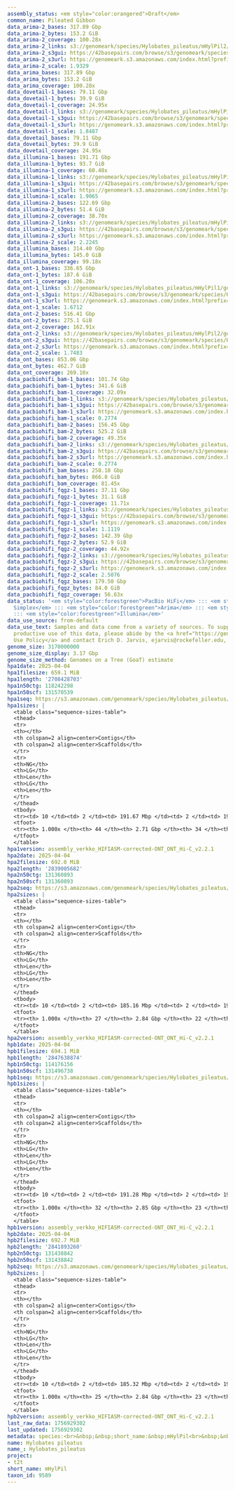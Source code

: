 ```yaml
---
assembly_status: <em style="color:orangered">Draft</em>
common_name: Pileated Gibbon
data_arima-2_bases: 317.89 Gbp
data_arima-2_bytes: 153.2 GiB
data_arima-2_coverage: 100.28x
data_arima-2_links: s3://genomeark/species/Hylobates_pileatus/mHylPil2/genomic_data/arima/<br>
data_arima-2_s3gui: https://42basepairs.com/browse/s3/genomeark/species/Hylobates_pileatus/mHylPil2/genomic_data/arima/
data_arima-2_s3url: https://genomeark.s3.amazonaws.com/index.html?prefix=species/Hylobates_pileatus/mHylPil2/genomic_data/arima/
data_arima-2_scale: 1.9329
data_arima_bases: 317.89 Gbp
data_arima_bytes: 153.2 GiB
data_arima_coverage: 100.28x
data_dovetail-1_bases: 79.11 Gbp
data_dovetail-1_bytes: 39.9 GiB
data_dovetail-1_coverage: 24.95x
data_dovetail-1_links: s3://genomeark/species/Hylobates_pileatus/mHylPil1/genomic_data/dovetail/<br>
data_dovetail-1_s3gui: https://42basepairs.com/browse/s3/genomeark/species/Hylobates_pileatus/mHylPil1/genomic_data/dovetail/
data_dovetail-1_s3url: https://genomeark.s3.amazonaws.com/index.html?prefix=species/Hylobates_pileatus/mHylPil1/genomic_data/dovetail/
data_dovetail-1_scale: 1.8487
data_dovetail_bases: 79.11 Gbp
data_dovetail_bytes: 39.9 GiB
data_dovetail_coverage: 24.95x
data_illumina-1_bases: 191.71 Gbp
data_illumina-1_bytes: 93.7 GiB
data_illumina-1_coverage: 60.48x
data_illumina-1_links: s3://genomeark/species/Hylobates_pileatus/mHylPil1/genomic_data/illumina/<br>
data_illumina-1_s3gui: https://42basepairs.com/browse/s3/genomeark/species/Hylobates_pileatus/mHylPil1/genomic_data/illumina/
data_illumina-1_s3url: https://genomeark.s3.amazonaws.com/index.html?prefix=species/Hylobates_pileatus/mHylPil1/genomic_data/illumina/
data_illumina-1_scale: 1.9065
data_illumina-2_bases: 122.69 Gbp
data_illumina-2_bytes: 51.4 GiB
data_illumina-2_coverage: 38.70x
data_illumina-2_links: s3://genomeark/species/Hylobates_pileatus/mHylPil2/genomic_data/illumina/<br>
data_illumina-2_s3gui: https://42basepairs.com/browse/s3/genomeark/species/Hylobates_pileatus/mHylPil2/genomic_data/illumina/
data_illumina-2_s3url: https://genomeark.s3.amazonaws.com/index.html?prefix=species/Hylobates_pileatus/mHylPil2/genomic_data/illumina/
data_illumina-2_scale: 2.2245
data_illumina_bases: 314.40 Gbp
data_illumina_bytes: 145.0 GiB
data_illumina_coverage: 99.18x
data_ont-1_bases: 336.65 Gbp
data_ont-1_bytes: 187.6 GiB
data_ont-1_coverage: 106.20x
data_ont-1_links: s3://genomeark/species/Hylobates_pileatus/mHylPil1/genomic_data/ont/<br>
data_ont-1_s3gui: https://42basepairs.com/browse/s3/genomeark/species/Hylobates_pileatus/mHylPil1/genomic_data/ont/
data_ont-1_s3url: https://genomeark.s3.amazonaws.com/index.html?prefix=species/Hylobates_pileatus/mHylPil1/genomic_data/ont/
data_ont-1_scale: 1.6712
data_ont-2_bases: 516.41 Gbp
data_ont-2_bytes: 275.1 GiB
data_ont-2_coverage: 162.91x
data_ont-2_links: s3://genomeark/species/Hylobates_pileatus/mHylPil2/genomic_data/ont/<br>
data_ont-2_s3gui: https://42basepairs.com/browse/s3/genomeark/species/Hylobates_pileatus/mHylPil2/genomic_data/ont/
data_ont-2_s3url: https://genomeark.s3.amazonaws.com/index.html?prefix=species/Hylobates_pileatus/mHylPil2/genomic_data/ont/
data_ont-2_scale: 1.7483
data_ont_bases: 853.06 Gbp
data_ont_bytes: 462.7 GiB
data_ont_coverage: 269.10x
data_pacbiohifi_bam-1_bases: 101.74 Gbp
data_pacbiohifi_bam-1_bytes: 341.6 GiB
data_pacbiohifi_bam-1_coverage: 32.09x
data_pacbiohifi_bam-1_links: s3://genomeark/species/Hylobates_pileatus/mHylPil1/genomic_data/pacbio_hifi/<br>
data_pacbiohifi_bam-1_s3gui: https://42basepairs.com/browse/s3/genomeark/species/Hylobates_pileatus/mHylPil1/genomic_data/pacbio_hifi/
data_pacbiohifi_bam-1_s3url: https://genomeark.s3.amazonaws.com/index.html?prefix=species/Hylobates_pileatus/mHylPil1/genomic_data/pacbio_hifi/
data_pacbiohifi_bam-1_scale: 0.2774
data_pacbiohifi_bam-2_bases: 156.45 Gbp
data_pacbiohifi_bam-2_bytes: 525.2 GiB
data_pacbiohifi_bam-2_coverage: 49.35x
data_pacbiohifi_bam-2_links: s3://genomeark/species/Hylobates_pileatus/mHylPil2/genomic_data/pacbio_hifi/<br>
data_pacbiohifi_bam-2_s3gui: https://42basepairs.com/browse/s3/genomeark/species/Hylobates_pileatus/mHylPil2/genomic_data/pacbio_hifi/
data_pacbiohifi_bam-2_s3url: https://genomeark.s3.amazonaws.com/index.html?prefix=species/Hylobates_pileatus/mHylPil2/genomic_data/pacbio_hifi/
data_pacbiohifi_bam-2_scale: 0.2774
data_pacbiohifi_bam_bases: 258.18 Gbp
data_pacbiohifi_bam_bytes: 866.8 GiB
data_pacbiohifi_bam_coverage: 81.45x
data_pacbiohifi_fqgz-1_bases: 37.11 Gbp
data_pacbiohifi_fqgz-1_bytes: 31.1 GiB
data_pacbiohifi_fqgz-1_coverage: 11.71x
data_pacbiohifi_fqgz-1_links: s3://genomeark/species/Hylobates_pileatus/mHylPil1/genomic_data/pacbio_hifi/<br>
data_pacbiohifi_fqgz-1_s3gui: https://42basepairs.com/browse/s3/genomeark/species/Hylobates_pileatus/mHylPil1/genomic_data/pacbio_hifi/
data_pacbiohifi_fqgz-1_s3url: https://genomeark.s3.amazonaws.com/index.html?prefix=species/Hylobates_pileatus/mHylPil1/genomic_data/pacbio_hifi/
data_pacbiohifi_fqgz-1_scale: 1.1119
data_pacbiohifi_fqgz-2_bases: 142.39 Gbp
data_pacbiohifi_fqgz-2_bytes: 52.9 GiB
data_pacbiohifi_fqgz-2_coverage: 44.92x
data_pacbiohifi_fqgz-2_links: s3://genomeark/species/Hylobates_pileatus/mHylPil2/genomic_data/pacbio_hifi/<br>
data_pacbiohifi_fqgz-2_s3gui: https://42basepairs.com/browse/s3/genomeark/species/Hylobates_pileatus/mHylPil2/genomic_data/pacbio_hifi/
data_pacbiohifi_fqgz-2_s3url: https://genomeark.s3.amazonaws.com/index.html?prefix=species/Hylobates_pileatus/mHylPil2/genomic_data/pacbio_hifi/
data_pacbiohifi_fqgz-2_scale: 2.5076
data_pacbiohifi_fqgz_bases: 179.50 Gbp
data_pacbiohifi_fqgz_bytes: 84.0 GiB
data_pacbiohifi_fqgz_coverage: 56.63x
data_status: '<em style="color:forestgreen">PacBio HiFi</em> ::: <em style="color:forestgreen">ONT
  Simplex</em> ::: <em style="color:forestgreen">Arima</em> ::: <em style="color:forestgreen">Dovetail</em>
  ::: <em style="color:forestgreen">Illumina</em>'
data_use_source: from-default
data_use_text: Samples and data come from a variety of sources. To support fair and
  productive use of this data, please abide by the <a href="https://genome10k.soe.ucsc.edu/data-use-policies/">Data
  Use Policy</a> and contact Erich D. Jarvis, ejarvis@rockefeller.edu, with any questions.
genome_size: 3170000000
genome_size_display: 3.17 Gbp
genome_size_method: Genomes on a Tree (GoaT) estimate
hpa1date: 2025-04-04
hpa1filesize: 659.1 MiB
hpa1length: '2708428703'
hpa1n50ctg: 118242298
hpa1n50scf: 131570539
hpa1seq: https://s3.amazonaws.com/genomeark/species/Hylobates_pileatus/mHylPil1/assembly_verkko_HIFIASM-corrected-ONT_ONT_Hi-C_v2.2.1/mHylPil1.HiC.hap1.20250404.fasta.gz
hpa1sizes: |
  <table class="sequence-sizes-table">
  <thead>
  <tr>
  <th></th>
  <th colspan=2 align=center>Contigs</th>
  <th colspan=2 align=center>Scaffolds</th>
  </tr>
  <tr>
  <th>NG</th>
  <th>LG</th>
  <th>Len</th>
  <th>LG</th>
  <th>Len</th>
  </tr>
  </thead>
  <tbody>
  <tr><td> 10 </td><td> 2 </td><td> 191.67 Mbp </td><td> 2 </td><td> 191.67 Mbp </td></tr><tr><td> 20 </td><td> 3 </td><td> 185.25 Mbp </td><td> 3 </td><td> 185.25 Mbp </td></tr><tr><td> 30 </td><td> 5 </td><td> 163.57 Mbp </td><td> 5 </td><td> 163.57 Mbp </td></tr><tr><td> 40 </td><td> 6 </td><td> 160.78 Mbp </td><td> 6 </td><td> 160.78 Mbp </td></tr><tr style="background-color:#cccccc;"><td> 50 </td><td> 8 </td><td style="background-color:#88ff88;"> 118.24 Mbp </td><td> 8 </td><td style="background-color:#88ff88;"> 131.57 Mbp </td></tr><tr><td> 60 </td><td> 11 </td><td> 111.43 Mbp </td><td> 10 </td><td> 118.24 Mbp </td></tr><tr><td> 70 </td><td> 13 </td><td> 91.74 Mbp </td><td> 13 </td><td> 111.43 Mbp </td></tr><tr><td> 80 </td><td> 17 </td><td> 66.52 Mbp </td><td> 15 </td><td> 94.88 Mbp </td></tr><tr><td> 90 </td><td> 21 </td><td> 53.03 Mbp </td><td> 18 </td><td> 85.98 Mbp </td></tr><tr><td> 100 </td><td> 44 </td><td> 229.64 Kbp </td><td> 34 </td><td> 229.64 Kbp </td></tr></tbody>
  <tfoot>
  <tr><th> 1.000x </th><th> 44 </th><th> 2.71 Gbp </th><th> 34 </th><th> 2.71 Gbp </th></tr>
  </tfoot>
  </table>
hpa1version: assembly_verkko_HIFIASM-corrected-ONT_ONT_Hi-C_v2.2.1
hpa2date: 2025-04-04
hpa2filesize: 692.0 MiB
hpa2length: '2839005682'
hpa2n50ctg: 131360893
hpa2n50scf: 131360893
hpa2seq: https://s3.amazonaws.com/genomeark/species/Hylobates_pileatus/mHylPil2/assembly_verkko_HIFIASM-corrected-ONT_ONT_Hi-C_v2.2.1/mHylPil2.HiC.hap1.20250404.fasta.gz
hpa2sizes: |
  <table class="sequence-sizes-table">
  <thead>
  <tr>
  <th></th>
  <th colspan=2 align=center>Contigs</th>
  <th colspan=2 align=center>Scaffolds</th>
  </tr>
  <tr>
  <th>NG</th>
  <th>LG</th>
  <th>Len</th>
  <th>LG</th>
  <th>Len</th>
  </tr>
  </thead>
  <tbody>
  <tr><td> 10 </td><td> 2 </td><td> 185.16 Mbp </td><td> 2 </td><td> 191.32 Mbp </td></tr><tr><td> 20 </td><td> 4 </td><td> 163.58 Mbp </td><td> 3 </td><td> 185.16 Mbp </td></tr><tr><td> 30 </td><td> 5 </td><td> 160.45 Mbp </td><td> 5 </td><td> 163.58 Mbp </td></tr><tr><td> 40 </td><td> 7 </td><td> 144.17 Mbp </td><td> 7 </td><td> 144.17 Mbp </td></tr><tr style="background-color:#cccccc;"><td> 50 </td><td> 9 </td><td style="background-color:#88ff88;"> 131.36 Mbp </td><td> 9 </td><td style="background-color:#88ff88;"> 131.36 Mbp </td></tr><tr><td> 60 </td><td> 12 </td><td> 118.41 Mbp </td><td> 11 </td><td> 125.36 Mbp </td></tr><tr><td> 70 </td><td> 14 </td><td> 112.57 Mbp </td><td> 13 </td><td> 115.54 Mbp </td></tr><tr><td> 80 </td><td> 17 </td><td> 93.37 Mbp </td><td> 16 </td><td> 110.80 Mbp </td></tr><tr><td> 90 </td><td> 20 </td><td> 60.68 Mbp </td><td> 19 </td><td> 88.50 Mbp </td></tr><tr><td> 100 </td><td> 27 </td><td> 318.45 Kbp </td><td> 22 </td><td> 59.49 Mbp </td></tr></tbody>
  <tfoot>
  <tr><th> 1.000x </th><th> 27 </th><th> 2.84 Gbp </th><th> 22 </th><th> 2.84 Gbp </th></tr>
  </tfoot>
  </table>
hpa2version: assembly_verkko_HIFIASM-corrected-ONT_ONT_Hi-C_v2.2.1
hpb1date: 2025-04-04
hpb1filesize: 694.1 MiB
hpb1length: '2847638874'
hpb1n50ctg: 114176156
hpb1n50scf: 131496738
hpb1seq: https://s3.amazonaws.com/genomeark/species/Hylobates_pileatus/mHylPil1/assembly_verkko_HIFIASM-corrected-ONT_ONT_Hi-C_v2.2.1/mHylPil1.HiC.hap2.20250404.fasta.gz
hpb1sizes: |
  <table class="sequence-sizes-table">
  <thead>
  <tr>
  <th></th>
  <th colspan=2 align=center>Contigs</th>
  <th colspan=2 align=center>Scaffolds</th>
  </tr>
  <tr>
  <th>NG</th>
  <th>LG</th>
  <th>Len</th>
  <th>LG</th>
  <th>Len</th>
  </tr>
  </thead>
  <tbody>
  <tr><td> 10 </td><td> 2 </td><td> 191.28 Mbp </td><td> 2 </td><td> 191.28 Mbp </td></tr><tr><td> 20 </td><td> 3 </td><td> 184.92 Mbp </td><td> 3 </td><td> 184.92 Mbp </td></tr><tr><td> 30 </td><td> 5 </td><td> 163.55 Mbp </td><td> 5 </td><td> 163.55 Mbp </td></tr><tr><td> 40 </td><td> 7 </td><td> 144.70 Mbp </td><td> 7 </td><td> 152.20 Mbp </td></tr><tr style="background-color:#cccccc;"><td> 50 </td><td> 9 </td><td style="background-color:#88ff88;"> 114.18 Mbp </td><td> 9 </td><td style="background-color:#88ff88;"> 131.50 Mbp </td></tr><tr><td> 60 </td><td> 11 </td><td> 109.52 Mbp </td><td> 11 </td><td> 122.82 Mbp </td></tr><tr><td> 70 </td><td> 14 </td><td> 91.16 Mbp </td><td> 13 </td><td> 114.18 Mbp </td></tr><tr><td> 80 </td><td> 18 </td><td> 75.71 Mbp </td><td> 16 </td><td> 109.52 Mbp </td></tr><tr><td> 90 </td><td> 23 </td><td> 52.93 Mbp </td><td> 19 </td><td> 83.44 Mbp </td></tr><tr><td> 100 </td><td> 32 </td><td> 234.03 Kbp </td><td> 23 </td><td> 38.21 Mbp </td></tr></tbody>
  <tfoot>
  <tr><th> 1.000x </th><th> 32 </th><th> 2.85 Gbp </th><th> 23 </th><th> 2.85 Gbp </th></tr>
  </tfoot>
  </table>
hpb1version: assembly_verkko_HIFIASM-corrected-ONT_ONT_Hi-C_v2.2.1
hpb2date: 2025-04-04
hpb2filesize: 692.7 MiB
hpb2length: '2841893260'
hpb2n50ctg: 131438842
hpb2n50scf: 131438842
hpb2seq: https://s3.amazonaws.com/genomeark/species/Hylobates_pileatus/mHylPil2/assembly_verkko_HIFIASM-corrected-ONT_ONT_Hi-C_v2.2.1/mHylPil2.HiC.hap2.20250404.fasta.gz
hpb2sizes: |
  <table class="sequence-sizes-table">
  <thead>
  <tr>
  <th></th>
  <th colspan=2 align=center>Contigs</th>
  <th colspan=2 align=center>Scaffolds</th>
  </tr>
  <tr>
  <th>NG</th>
  <th>LG</th>
  <th>Len</th>
  <th>LG</th>
  <th>Len</th>
  </tr>
  </thead>
  <tbody>
  <tr><td> 10 </td><td> 2 </td><td> 185.32 Mbp </td><td> 2 </td><td> 191.70 Mbp </td></tr><tr><td> 20 </td><td> 4 </td><td> 162.90 Mbp </td><td> 3 </td><td> 185.32 Mbp </td></tr><tr><td> 30 </td><td> 5 </td><td> 160.79 Mbp </td><td> 5 </td><td> 162.90 Mbp </td></tr><tr><td> 40 </td><td> 7 </td><td> 144.71 Mbp </td><td> 7 </td><td> 144.71 Mbp </td></tr><tr style="background-color:#cccccc;"><td> 50 </td><td> 9 </td><td style="background-color:#88ff88;"> 131.44 Mbp </td><td> 9 </td><td style="background-color:#88ff88;"> 131.44 Mbp </td></tr><tr><td> 60 </td><td> 12 </td><td> 118.19 Mbp </td><td> 11 </td><td> 123.82 Mbp </td></tr><tr><td> 70 </td><td> 14 </td><td> 112.10 Mbp </td><td> 13 </td><td> 114.17 Mbp </td></tr><tr><td> 80 </td><td> 17 </td><td> 95.69 Mbp </td><td> 16 </td><td> 109.57 Mbp </td></tr><tr><td> 90 </td><td> 20 </td><td> 83.33 Mbp </td><td> 19 </td><td> 89.05 Mbp </td></tr><tr><td> 100 </td><td> 25 </td><td> 130.95 Kbp </td><td> 23 </td><td> 130.95 Kbp </td></tr></tbody>
  <tfoot>
  <tr><th> 1.000x </th><th> 25 </th><th> 2.84 Gbp </th><th> 23 </th><th> 2.84 Gbp </th></tr>
  </tfoot>
  </table>
hpb2version: assembly_verkko_HIFIASM-corrected-ONT_ONT_Hi-C_v2.2.1
last_raw_data: 1756929302
last_updated: 1756929302
metadata: species:<br>&nbsp;&nbsp;short_name:&nbsp;mHylPil<br>&nbsp;&nbsp;name:&nbsp;Hylobates&nbsp;pileatus<br>&nbsp;&nbsp;taxon_id:&nbsp;9589<br>&nbsp;&nbsp;common_name:&nbsp;Pileated&nbsp;Gibbon<br>&nbsp;&nbsp;order:<br>&nbsp;&nbsp;&nbsp;&nbsp;name:&nbsp;Primates<br>&nbsp;&nbsp;family:<br>&nbsp;&nbsp;&nbsp;&nbsp;name:&nbsp;Hylobatidae<br>&nbsp;&nbsp;individuals:<br>&nbsp;&nbsp;-<br>&nbsp;&nbsp;&nbsp;&nbsp;short_name:&nbsp;mHylPil1<br>&nbsp;&nbsp;&nbsp;&nbsp;name:&nbsp;Domino<br>&nbsp;&nbsp;&nbsp;&nbsp;biosample_id:&nbsp;null<br>&nbsp;&nbsp;&nbsp;&nbsp;alt_ids:<br>&nbsp;&nbsp;&nbsp;&nbsp;-&nbsp;HP120<br>&nbsp;&nbsp;&nbsp;&nbsp;sex:&nbsp;male<br>&nbsp;&nbsp;&nbsp;&nbsp;birth_date:&nbsp;null<br>&nbsp;&nbsp;&nbsp;&nbsp;birth_location:&nbsp;null<br>&nbsp;&nbsp;&nbsp;&nbsp;birth_type:&nbsp;null<br>&nbsp;&nbsp;&nbsp;&nbsp;mother:&nbsp;null<br>&nbsp;&nbsp;&nbsp;&nbsp;father:&nbsp;null<br>&nbsp;&nbsp;&nbsp;&nbsp;description:&nbsp;><br>&nbsp;&nbsp;&nbsp;&nbsp;&nbsp;&nbsp;Domino&nbsp;is&nbsp;a&nbsp;male&nbsp;Pileated&nbsp;Gibbon&nbsp;and&nbsp;his&nbsp;genome&nbsp;is&nbsp;being<br>&nbsp;&nbsp;&nbsp;&nbsp;&nbsp;&nbsp;sequenced&nbsp;as&nbsp;part&nbsp;of&nbsp;a&nbsp;T2T&nbsp;effort.<br>&nbsp;&nbsp;&nbsp;&nbsp;provider:&nbsp;Lucia&nbsp;Carbone,&nbsp;Oregon&nbsp;Health&nbsp;&&nbsp;Science&nbsp;University<br>&nbsp;&nbsp;&nbsp;&nbsp;samples:<br>&nbsp;&nbsp;&nbsp;&nbsp;-<br>&nbsp;&nbsp;&nbsp;&nbsp;&nbsp;&nbsp;sample_id:&nbsp;null<br>&nbsp;&nbsp;&nbsp;&nbsp;&nbsp;&nbsp;sample_type:&nbsp;null<br>&nbsp;&nbsp;&nbsp;&nbsp;&nbsp;&nbsp;tissue:&nbsp;null<br>&nbsp;&nbsp;&nbsp;&nbsp;&nbsp;&nbsp;isolation_source:&nbsp;null<br>&nbsp;&nbsp;&nbsp;&nbsp;&nbsp;&nbsp;age:&nbsp;null<br>&nbsp;&nbsp;&nbsp;&nbsp;&nbsp;&nbsp;sample_biosample_id:&nbsp;null<br>&nbsp;&nbsp;&nbsp;&nbsp;&nbsp;&nbsp;collection_date:&nbsp;null<br>&nbsp;&nbsp;&nbsp;&nbsp;&nbsp;&nbsp;provider:&nbsp;Lucia&nbsp;Carbone,&nbsp;Oregon&nbsp;Health&nbsp;&&nbsp;Science&nbsp;University<br>&nbsp;&nbsp;&nbsp;&nbsp;project:&nbsp;[&nbsp;t2t&nbsp;]<br>&nbsp;&nbsp;-<br>&nbsp;&nbsp;&nbsp;&nbsp;short_name:&nbsp;mHylPil2<br>&nbsp;&nbsp;&nbsp;&nbsp;name:&nbsp;Iszie<br>&nbsp;&nbsp;&nbsp;&nbsp;biosample_id:&nbsp;null<br>&nbsp;&nbsp;&nbsp;&nbsp;alt_ids:<br>&nbsp;&nbsp;&nbsp;&nbsp;-&nbsp;HP185<br>&nbsp;&nbsp;&nbsp;&nbsp;sex:&nbsp;female<br>&nbsp;&nbsp;&nbsp;&nbsp;birth_date:&nbsp;null<br>&nbsp;&nbsp;&nbsp;&nbsp;birth_location:&nbsp;null<br>&nbsp;&nbsp;&nbsp;&nbsp;birth_type:&nbsp;null<br>&nbsp;&nbsp;&nbsp;&nbsp;mother:&nbsp;null<br>&nbsp;&nbsp;&nbsp;&nbsp;father:&nbsp;null<br>&nbsp;&nbsp;&nbsp;&nbsp;description:&nbsp;><br>&nbsp;&nbsp;&nbsp;&nbsp;&nbsp;&nbsp;Iszie&nbsp;is&nbsp;a&nbsp;female&nbsp;Pileated&nbsp;Gibbon&nbsp;and&nbsp;her&nbsp;genome&nbsp;is&nbsp;being<br>&nbsp;&nbsp;&nbsp;&nbsp;&nbsp;&nbsp;sequenced&nbsp;as&nbsp;part&nbsp;of&nbsp;a&nbsp;T2T&nbsp;effort.<br>&nbsp;&nbsp;&nbsp;&nbsp;provider:&nbsp;Lucia&nbsp;Carbone,&nbsp;Oregon&nbsp;Health&nbsp;&&nbsp;Science&nbsp;University<br>&nbsp;&nbsp;&nbsp;&nbsp;samples:<br>&nbsp;&nbsp;&nbsp;&nbsp;-<br>&nbsp;&nbsp;&nbsp;&nbsp;&nbsp;&nbsp;sample_id:&nbsp;null<br>&nbsp;&nbsp;&nbsp;&nbsp;&nbsp;&nbsp;sample_type:&nbsp;null<br>&nbsp;&nbsp;&nbsp;&nbsp;&nbsp;&nbsp;tissue:&nbsp;null<br>&nbsp;&nbsp;&nbsp;&nbsp;&nbsp;&nbsp;isolation_source:&nbsp;null<br>&nbsp;&nbsp;&nbsp;&nbsp;&nbsp;&nbsp;age:&nbsp;null<br>&nbsp;&nbsp;&nbsp;&nbsp;&nbsp;&nbsp;sample_biosample_id:&nbsp;null<br>&nbsp;&nbsp;&nbsp;&nbsp;&nbsp;&nbsp;collection_date:&nbsp;null<br>&nbsp;&nbsp;&nbsp;&nbsp;&nbsp;&nbsp;provider:&nbsp;Lucia&nbsp;Carbone,&nbsp;Oregon&nbsp;Health&nbsp;&&nbsp;Science&nbsp;University<br>&nbsp;&nbsp;&nbsp;&nbsp;project:&nbsp;[&nbsp;t2t&nbsp;]<br>&nbsp;&nbsp;genome_size:&nbsp;3170000000<br>&nbsp;&nbsp;genome_size_method:&nbsp;Genomes&nbsp;on&nbsp;a&nbsp;Tree&nbsp;(GoaT)&nbsp;estimate<br>&nbsp;&nbsp;project:&nbsp;[&nbsp;t2t&nbsp;]<br>
name: Hylobates pileatus
name_: Hylobates_pileatus
project:
- t2t
short_name: mHylPil
taxon_id: 9589
---
```

